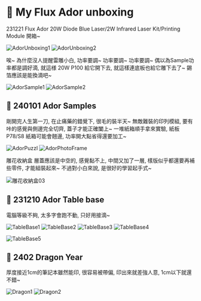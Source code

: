 # 🎡 My Flux Ador unboxing

231221 Flux Ador 20W Diode Blue Laser/2W Infrared Laser Kit/Printing Module 開箱~

![AdorUnboxing1](./img/2024/231221%20AdorUnboxing-1.png)
![AdorUnboxing2](./img/2024/231221%20AdorUnboxing-2.jpg)

唉~ 為什麼沒人提醒雷雕小白, 功率要調~ 功率要調~ 功率要調~
偶以為Sample功率都是調好滴, 就這様 20W P100 給它開下去, 就這樣連底板也給它雕下去了~ 錫箔應該是能換滴吧~

![AdorSample1](./img/2024/231224%20AdorSample-1.png)
![AdorSample2](./img/2024/231224%20AdorSample-2.png)

## 🎡 240101 Ador Samples
剛開完人生第一刀, 在止痛藥的錯覺下, 很毛的裝半天~ 無敵難裝的印列模組, 要有咔的感覺與側邊完全切齊, 蓋子才能正確闔上~ 一堆紙箱順手拿來實驗, 紙板 P78/S8 紙箱可能會翹邊, 功率開大點省得還要加工~ 

![AdorPuzzl](./img/2024/240101%20AdorPuzzle.jpg)
![AdorPhotoFrame](./img/2024/240104%20AdorPhotoFrame.jpg)

雕花收納盒
層蓋應該是中空的, 感覺黏不上, 中間又加了一層, 樣版似乎都還要再補些零件, 才能組裝起來~ 不過對小白來說, 是很好的學習起手式~

![雕花收納盒03](./img/2024/240121%20boxes-03.jpg)

## 🎡 231210 Ador Table base

電腦等級不夠, 太多字會跑不動, 只好用接滴~

![TableBase1](./img/2024/231210%20TableBase-1.jpg)
![TableBase2](./img/2024/231210%20TableBase-2.jpg)
![TableBase3](./img/2024/231210%20TableBase-3.jpg)
![TableBase4](./img/2024/231210%20TableBase-4.jpg)

![TableBase5](./img/2024/231210%20TableBase-5a.jpg)

## 🎡 2402 Dragon Year
厚度接近1cm的筆記本雖然能印, 很容易被帶偏, 印出來就差強人意, 1cm以下就還不錯~

![Dragon1](./img/2024/240213%20Dragon-1.jpg)
![Dragon2](./img/2024/240213%20Dragon-2.jpg)



